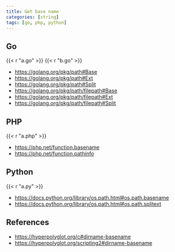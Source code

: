 ```yaml
---
title: Get base name
categories: [string]
tags: [go, php, python]
---
```


## Go

{{< r "a.go" >}}
{{< r "b.go" >}}

- <https://golang.org/pkg/path#Base>
- <https://golang.org/pkg/path#Ext>
- <https://golang.org/pkg/path#Split>
- <https://golang.org/pkg/path/filepath#Base>
- <https://golang.org/pkg/path/filepath#Ext>
- <https://golang.org/pkg/path/filepath#Split>

## PHP

{{< r "a.php" >}}

- <https://php.net/function.basename>
- <https://php.net/function.pathinfo>

## Python

{{< r "a.py" >}}

- <https://docs.python.org/library/os.path.html#os.path.basename>
- <https://docs.python.org/library/os.path.html#os.path.splitext>

## References

- <https://hyperpolyglot.org/c#dirname-basename>
- <https://hyperpolyglot.org/scripting2#dirname-basename>

